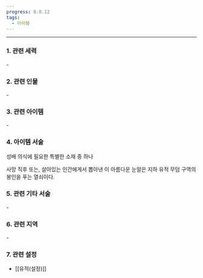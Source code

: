 ```yaml
---
progress: 0.0.12
tags:
  - 아이템
---
```

---
### 1. 관련 세력 
 \-

### 2. 관련 인물
\-

### 3. 관련 아이템
\-

### 4. 아이템 서술
성배 의식에 필요한 특별한 소재 중 하나  
  
사망 직후 또는, 살아있는 인간에게서 뽑아낸 이 아름다운 눈알은 지하 유적 무덤 구역의 봉인을 푸는 열쇠이다.

### 5. 관련 기타 서술
\-

### 6. 관련 지역
\-
### 7. 관련 설정
- [[유적(설정)]]